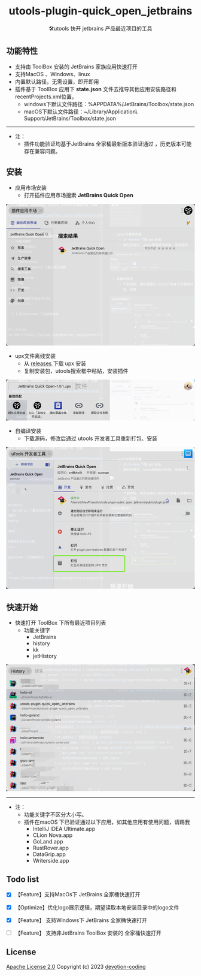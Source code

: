 <h1 align="center">
    utools-plugin-quick_open_jetbrains
</h1>

<p align="center">
🛠️utools 快开 jetbrains 产品最近项目的工具
</p>

## 功能特性

- 支持由 ToolBox 安装的 JetBrains 家族应用快速打开
- 支持MacOS 、Windows、linux
- 内置默认路径，无需设置，即开即用
- 插件基于 ToolBox 应用下 **state.json** 文件去推导其他应用安装路径和recentProjects.xml位置。
  -  windows下默认文件路径：%APPDATA%/JetBrains/Toolbox/state.json
  -  macOS下默认文件路径：~/Library/Application\ Support/JetBrains/Toolbox/state.json
-------------
- 注： 
  - 插件功能验证均基于JetBrains 全家桶最新版本验证通过 ，历史版本可能存在兼容问题。

## 安装

- 应用市场安装 
  - 打开插件应用市场搜索 **JetBrains Quick Open**
  
![应用市场安装](doc_resource%2F78dfg765df65g7ds5.png)

- upx文件离线安装  
  - 从 <a href="https://github.com/devotion-coding/utools-plugin-quick_open_jetbrains/releases"> releases </a> 下载 upx 安装
  - 复制安装包，utools搜索框中粘贴，安装插件

![离线包安装](doc_resource%2F67fd6gh78df6g8d6.png)

- 自编译安装
  - 下载源码，修改后通过 utools 开发者工具重新打包、安装

![离线打包](doc_resource%2Fd6f7gad687g6df8g68d.png)

## 快速开始

- 快速打开 ToolBox 下所有最近项目列表
  - 功能关键字
    - JetBrains
    - history
    - kk
    - jetHistory

![使用演示](doc_resource%2F7gds78g687ds6g8sd6g9.png)

-------------
- 注： 
  - 功能关键字不区分大小写。
  - 插件在macOS 下已验证通过以下应用，如其他应用有使用问题，请踢我
    - IntelliJ IDEA Ultimate.app
    - CLion Nova.app
    - GoLand.app
    - RustRover.app
    - DataGrip.app
    - Writerside.app

## Todo list

- [x] 【Feature】支持MacOs下 JetBrains 全家桶快速打开
- [x] 【Optimize】优化logo展示逻辑，期望读取本地安装目录中的logo文件
- [x] 【Feature】 支持Windows下 JetBrains 全家桶快速打开
- [ ] 【Feature】 支持非JetBrains ToolBox 安装的 全家桶快速打开


## License
<a href="https://github.com/devotion-coding/utools-plugin-quick_open_jetbrains/blob/main/LICENSE">Apache License 2.0</a> Copyright (c) 2023 <a href="https://github.com/devotion-coding">devotion-coding</a>

